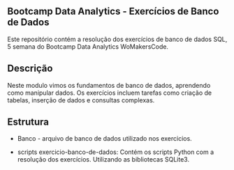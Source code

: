 ## Bootcamp Data Analytics - Exercícios de Banco de Dados

Este repositório contém a resolução dos exercícios de banco de dados SQL, 5 semana do Bootcamp Data Analytics WoMakersCode.

## Descrição

Neste modulo vimos os fundamentos de banco de dados, aprendendo como manipular dados. Os exercícios incluem tarefas como criação de tabelas, inserção de dados e consultas complexas.


## Estrutura

* Banco - arquivo de banco de dados utilizado nos exercicios.

* scripts exercicio-banco-de-dados: Contém os scripts Python com a resolução dos exercícios. Utilizando as bibliotecas SQLite3. 